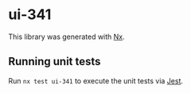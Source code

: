 # ui-341

This library was generated with [Nx](https://nx.dev).

## Running unit tests

Run `nx test ui-341` to execute the unit tests via [Jest](https://jestjs.io).
